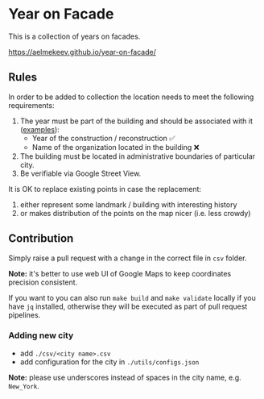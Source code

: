 # Year on Facade

This is a collection of years on facades.

https://aelmekeev.github.io/year-on-facade/

## Rules

In order to be added to collection the location needs to meet the following requirements:

1. The year must be part of the building and should be associated with it ([examples](https://www.instagram.com/year_on_facade/)):
    * Year of the construction / reconstruction :white_check_mark:
    * Name of the organization located in the building :x:
2. The building must be located in administrative boundaries of particular city.
3. Be verifiable via Google Street View.

It is OK to replace existing points in case the replacement:

1. either represent some landmark / building with interesting history
2. or makes distribution of the points on the map nicer (i.e. less crowdy)

## Contribution

Simply raise a pull request with a change in the correct file in `csv` folder.

**Note:** it's better to use web UI of Google Maps to keep coordinates precision consistent.

If you want to you can also run `make build` and `make validate` locally if you have `jq` installed, otherwise they will be executed as part of pull request pipelines.

### Adding new city

* add `./csv/<city name>.csv`
* add configuration for the city in `./utils/configs.json`

**Note:** please use underscores instead of spaces in the city name, e.g. `New_York`.